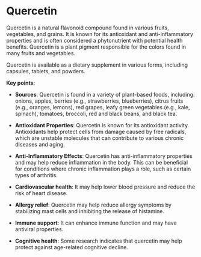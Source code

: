 <!--
source: gpt-3 + jph editing
tags: supplements
-->

# Quercetin

Quercetin is a natural flavonoid compound found in various fruits, vegetables, and grains. It is known for its antioxidant and anti-inflammatory properties and is often considered a phytonutrient with potential health benefits. Quercetin is a plant pigment responsible for the colors found in many fruits and vegetables.

Quercetin is available as a dietary supplement in various forms, including capsules, tablets, and powders.

**Key points**:

* **Sources**: Quercetin is found in a variety of plant-based foods, including: onions, apples, berries (e.g., strawberries, blueberries), citrus fruits (e.g., oranges, lemons), red grapes, leafy green vegetables (e.g., kale, spinach), tomatoes, broccoli, red and black beans, and black tea.

* **Antioxidant Properties**: Quercetin is known for its antioxidant activity. Antioxidants help protect cells from damage caused by free radicals, which are unstable molecules that can contribute to various chronic diseases and aging.

* **Anti-Inflammatory Effects**: Quercetin has anti-inflammatory properties and may help reduce inflammation in the body. This can be beneficial for conditions where chronic inflammation plays a role, such as certain types of arthritis.

* **Cardiovascular health**: It may help lower blood pressure and reduce the risk of heart disease.

* **Allergy relief**: Quercetin may help reduce allergy symptoms by stabilizing mast cells and inhibiting the release of histamine.

* **Immune support**: It can enhance immune function and may have antiviral properties.

* **Cognitive health**: Some research indicates that quercetin may help protect against age-related cognitive decline.
